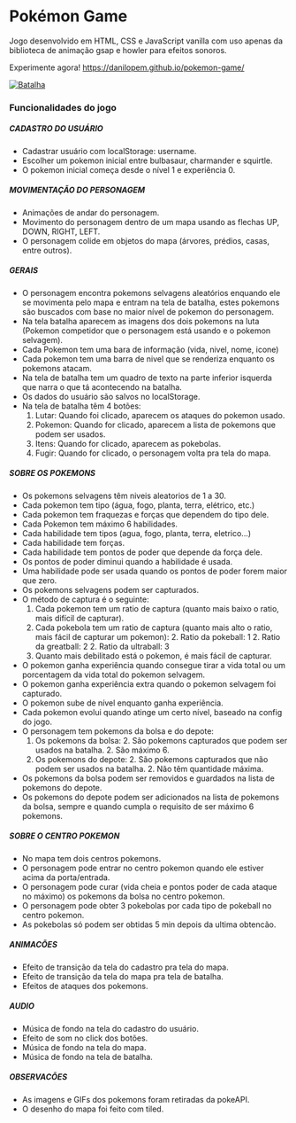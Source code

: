 # Pokémon Game

Jogo desenvolvido em HTML, CSS e JavaScript vanilla com uso apenas da biblioteca de animação gsap e howler para efeitos sonoros.

Experimente agora!
https://danilopem.github.io/pokemon-game/

[![Batalha](https://github.com/DaniloPem/pokemon-game/examples/batalha.gif "Batalha")](https://github.com/DaniloPem/pokemon-game/examples/batalha.gif "Batalha")

### Funcionalidades do jogo

##### CADASTRO DO USUÁRIO

- Cadastrar usuário com localStorage: username.
- Escolher um pokemon inicial entre bulbasaur, charmander e squirtle.
- O pokemon inicial começa desde o nível 1 e experiência 0.

##### MOVIMENTAÇÃO DO PERSONAGEM

- Animações de andar do personagem.
- Movimento do personagem dentro de um mapa usando as flechas UP, DOWN, RIGHT, LEFT.
- O personagem colide em objetos do mapa (árvores, prédios, casas, entre outros).

##### GERAIS

- O personagem encontra pokemons selvagens aleatórios enquando ele se movimenta pelo mapa e entram na tela de batalha, estes pokemons são buscados com base no maior nível de pokemon do personagem.
- Na tela batalha aparecem as imagens dos dois pokemons na luta (Pokemon competidor que o personagem está usando e o pokemon selvagem).
- Cada Pokemon tem uma bara de informação (vida, nivel, nome, icone)
- Cada pokemon tem uma barra de nivel que se renderiza enquanto os pokemons atacam.
- Na tela de batalha tem um quadro de texto na parte inferior isquerda que narra o que tá acontecendo na batalha.
- Os dados do usuário são salvos no localStorage.
- Na tela de batalha têm 4 botões:
  1.  Lutar: Quando foi clicado, aparecem os ataques do pokemon usado.
  1.  Pokemon: Quando for clicado, aparecem a lista de pokemons que podem ser usados.
  1.  Itens: Quando for clicado, aparecem as pokebolas.
  1.  Fugir: Quando for clicado, o personagem volta pra tela do mapa.

##### SOBRE OS POKEMONS

- Os pokemons selvagens têm niveis aleatorios de 1 a 30.
- Cada pokemon tem tipo (água, fogo, planta, terra, elétrico, etc.)
- Cada pokemon tem fraquezas e forças que dependem do tipo dele.
- Cada Pokemon tem máximo 6 habilidades.
- Cada habilidade tem tipos (agua, fogo, planta, terra, eletrico...)
- Cada habilidade tem forças.
- Cada habilidade tem pontos de poder que depende da força dele.
- Os pontos de poder diminui quando a habilidade é usada.
- Uma habilidade pode ser usada quando os pontos de poder forem maior que zero.
- Os pokemons selvagens podem ser capturados.
- O método de captura é o seguinte:
  1.  Cada pokemon tem um ratio de captura (quanto mais baixo o ratio, mais difícil de capturar).
  1.  Cada pokebola tem um ratio de captura (quanto mais alto o ratio, mais fácil de capturar um pokemon): 2. Ratio da pokeball: 1 2. Ratio da greatball: 2 2. Ratio da ultraball: 3
  1.  Quanto mais debilitado está o pokemon, é mais fácil de capturar.
- O pokemon ganha experiência quando consegue tirar a vida total ou um porcentagem da vida total do pokemon selvagem.
- O pokemon ganha experiência extra quando o pokemon selvagem foi capturado.
- O pokemon sube de nível enquanto ganha experiência.
- Cada pokemon evolui quando atinge um certo nível, baseado na config do jogo.
- O personagem tem pokemons da bolsa e do depote:
  1.  Os pokemons da bolsa: 2. São pokemons capturados que podem ser usados na batalha. 2. São máximo 6.
  1.  Os pokemons do depote: 2. São pokemons capturados que não podem ser usados na batalha. 2. Não têm quantidade máxima.
- Os pokemons da bolsa podem ser removidos e guardados na lista de pokemons do depote.
- Os pokemons do depote podem ser adicionados na lista de pokemons da bolsa, sempre e quando cumpla o requisito de ser máximo 6 pokemons.

##### SOBRE O CENTRO POKEMON

- No mapa tem dois centros pokemons.
- O personagem pode entrar no centro pokemon quando ele estiver acima da porta/entrada.
- O personagem pode curar (vida cheia e pontos poder de cada ataque no máximo) os pokemons da bolsa no centro pokemon.
- O personagem pode obter 3 pokebolas por cada tipo de pokeball no centro pokemon.
- As pokebolas só podem ser obtidas 5 min depois da ultima obtencão.

##### ANIMACÕES

- Efeito de transição da tela do cadastro pra tela do mapa.
- Efeito de transição da tela do mapa pra tela de batalha.
- Efeitos de ataques dos pokemons.

##### AUDIO

- Música de fondo na tela do cadastro do usuário.
- Efeito de som no click dos botões.
- Música de fondo na tela do mapa.
- Música de fondo na tela de batalha.

##### OBSERVACÕES

- As imagens e GIFs dos pokemons foram retiradas da pokeAPI.
- O desenho do mapa foi feito com tiled.

